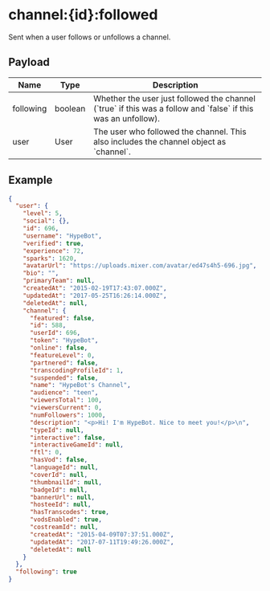 # channel:{id}:followed

Sent when a user follows or unfollows a channel.

## Payload
|Name|Type|Description|
|----|----|-----------|
|following|boolean|Whether the user just followed the channel (&#x60;true&#x60; if this was a follow and &#x60;false&#x60; if this was an unfollow).|
|user|User|The user who followed the channel. This also includes the channel object as &#x60;channel&#x60;.|

## Example
```json
{
  "user": {
    "level": 5,
    "social": {},
    "id": 696,
    "username": "HypeBot",
    "verified": true,
    "experience": 72,
    "sparks": 1620,
    "avatarUrl": "https://uploads.mixer.com/avatar/ed47s4h5-696.jpg",
    "bio": "",
    "primaryTeam": null,
    "createdAt": "2015-02-19T17:43:07.000Z",
    "updatedAt": "2017-05-25T16:26:14.000Z",
    "deletedAt": null,
    "channel": {
      "featured": false,
      "id": 588,
      "userId": 696,
      "token": "HypeBot",
      "online": false,
      "featureLevel": 0,
      "partnered": false,
      "transcodingProfileId": 1,
      "suspended": false,
      "name": "HypeBot's Channel",
      "audience": "teen",
      "viewersTotal": 100,
      "viewersCurrent": 0,
      "numFollowers": 1000,
      "description": "<p>Hi! I'm HypeBot. Nice to meet you!</p>\n",
      "typeId": null,
      "interactive": false,
      "interactiveGameId": null,
      "ftl": 0,
      "hasVod": false,
      "languageId": null,
      "coverId": null,
      "thumbnailId": null,
      "badgeId": null,
      "bannerUrl": null,
      "hosteeId": null,
      "hasTranscodes": true,
      "vodsEnabled": true,
      "costreamId": null,
      "createdAt": "2015-04-09T07:37:51.000Z",
      "updatedAt": "2017-07-11T19:49:26.000Z",
      "deletedAt": null
    }
  },
  "following": true
}
```
